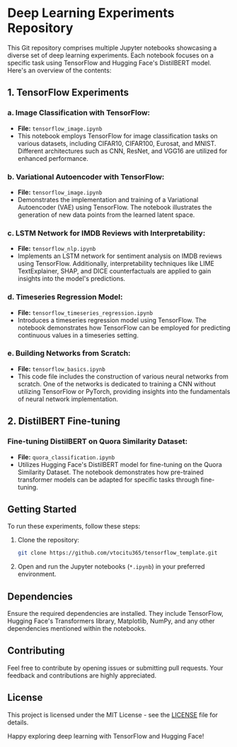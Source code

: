 # Deep Learning Experiments Repository

This Git repository comprises multiple Jupyter notebooks showcasing a diverse set of deep learning experiments. Each notebook focuses on a specific task using TensorFlow and Hugging Face's DistilBERT model. Here's an overview of the contents:

## 1. TensorFlow Experiments

### a. **Image Classification with TensorFlow:**
   - **File:** `tensorflow_image.ipynb`
   - This notebook employs TensorFlow for image classification tasks on various datasets, including CIFAR10, CIFAR100, Eurosat, and MNIST. Different architectures such as CNN, ResNet, and VGG16 are utilized for enhanced performance.

### b. **Variational Autoencoder with TensorFlow:**
   - **File:** `tensorflow_image.ipynb`
   - Demonstrates the implementation and training of a Variational Autoencoder (VAE) using TensorFlow. The notebook illustrates the generation of new data points from the learned latent space.

### c. **LSTM Network for IMDB Reviews with Interpretability:**
   - **File:** `tensorflow_nlp.ipynb`
   - Implements an LSTM network for sentiment analysis on IMDB reviews using TensorFlow. Additionally, interpretability techniques like LIME TextExplainer, SHAP, and DICE counterfactuals are applied to gain insights into the model's predictions.

### d. **Timeseries Regression Model:**
   - **File:** `tensorflow_timeseries_regression.ipynb`
   - Introduces a timeseries regression model using TensorFlow. The notebook demonstrates how TensorFlow can be employed for predicting continuous values in a timeseries setting.

### e. **Building Networks from Scratch:**
   - **File:** `tensorflow_basics.ipynb`
   - This code file includes the construction of various neural networks from scratch. One of the networks is dedicated to training a CNN without utilizing TensorFlow or PyTorch, providing insights into the fundamentals of neural network implementation.

## 2. DistilBERT Fine-tuning

### **Fine-tuning DistilBERT on Quora Similarity Dataset:**
   - **File:** `quora_classification.ipynb`
   - Utilizes Hugging Face's DistilBERT model for fine-tuning on the Quora Similarity Dataset. The notebook demonstrates how pre-trained transformer models can be adapted for specific tasks through fine-tuning.

## Getting Started

To run these experiments, follow these steps:

1. Clone the repository:

   ```bash
   git clone https://github.com/vtocitu365/tensorflow_template.git
   ```

2. Open and run the Jupyter notebooks (`*.ipynb`) in your preferred environment.

## Dependencies

Ensure the required dependencies are installed. They include TensorFlow, Hugging Face's Transformers library, Matplotlib, NumPy, and any other dependencies mentioned within the notebooks.

## Contributing

Feel free to contribute by opening issues or submitting pull requests. Your feedback and contributions are highly appreciated.

## License

This project is licensed under the MIT License - see the [LICENSE](LICENSE) file for details.

Happy exploring deep learning with TensorFlow and Hugging Face!

